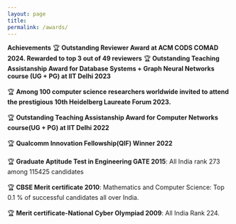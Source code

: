```yaml
---
layout: page
title: 
permalink: /awards/
---
```


**Achievements**
🏆 **Outstanding Reviewer Award at ACM CODS COMAD 2024. Rewarded to top 3 out of 49 reviewers**
🏆 **Outstanding Teaching Assistanship Award for Database Systems + Graph Neural Networks course (UG + PG) at IIT Delhi 2023**
<br/> <br/>
🏆 **Among 100 computer science researchers worldwide invited to attend the prestigious 10th Heidelberg Laureate Forum 2023.**
<br/> <br/>
🏆 **Outstanding Teaching Assistanship Award for Computer Networks course(UG + PG) at IIT Delhi 2022**
<br/> <br/>
🏆 **Qualcomm Innovation Fellowship(QIF) Winner 2022**
<br/> <br/>
🏆 **Graduate Aptitude Test in Engineering GATE 2015**: All India rank 273 among 115425 candidates
<br/> <br/>
🏆 **CBSE Merit certificate 2010**: Mathematics and Computer Science: Top 0.1 % of successful candidates all over India. 
<br/><br/>
🏆 **Merit certificate-National Cyber Olympiad 2009**:  All India Rank 224.



